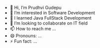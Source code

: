 - 👋 Hi, I’m Prudhvi Gudepu
- 👀 I’m interested in Software Development
- 🌱 I learned Java FullStack Development
- 💞️ I’m looking to collaborate on IT field
- 📫 How to reach me ...
- 😄 Pronouns: ...
- ⚡ Fun fact: ...

<!---
Prudhvi-369/Prudhvi-369 is a ✨ special ✨ repository because its `README.md` (this file) appears on your GitHub profile.
You can click the Preview link to take a look at your changes.
--->
